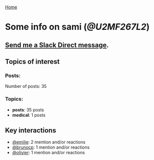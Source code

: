 [Home](https://kelu124.github.io/echommunity/)

# Some info on __sami__ (_@U2MF267L2_)


## [Send me a Slack Direct message](https://echopen.slack.com/messages/@sami/).

## Topics of interest

### Posts: 

Number of posts: 35

### Topics:

* __posts__: 35 posts
* __medical__: 1 posts

## Key interactions 

* [@emilie](./U0FN1B8KD.md): 2 mention and/or reactions
* [@brunocp](./U33817K25.md): 1 mention and/or reactions
* [@olivier](./U04DFTZ7D.md): 1 mention and/or reactions
